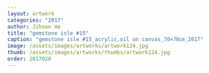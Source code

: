 ```yaml
---
layout: artwork
categories: "2017"
author: Jihoon Ha
title: "gemstone isle #15"
caption: "gemstone isle #15_acrylic,oil on canvas_70×70㎝_2017"
image: /assets/images/artworks/artwork124.jpg
thumb: /assets/images/artworks/thumbs/artwork124.jpg
order: 2017020
---
```

